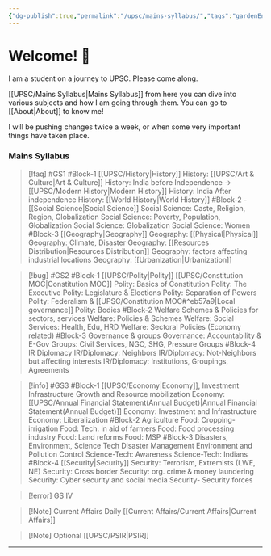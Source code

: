 ```yaml
---
{"dg-publish":true,"permalink":"/upsc/mains-syllabus/","tags":"gardenEntry","dgHomeLink":true,"dgPassFrontmatter":false}
---
```


# Welcome! 🌱
I am a student on a journey to UPSC. Please come along. 

[[UPSC/Mains Syllabus|Mains Syllabus]] from here you can dive into various subjects and how I am going through them.  You can go to [[About|About]] to know me! 

I will be pushing changes twice a week, or when some very important things have taken place. 

### Mains Syllabus
>[!faq] #GS1
#Block-1  [[UPSC/History|History]] 
History: [[UPSC/Art & Culture|Art & Culture]]
History: India before Independence -> [[UPSC/Modern History|Modern History]]
History: India After independence
History: [[World History|World History]]
#Block-2 - [[Social Science|Social Science]]
Social Science: Caste, Religion, Region, Globalization
Social Science: Poverty, Population, Globalization
Social Science: Globalization
Social Science: Women
#Block-3 [[Geography|Geography]]
Geography: [[Physical|Physical]]
Geography: Climate, Disaster 
Geography: [[Resources Distribution|Resources Distribution]]
Geography: factors affecting industrial locations
Geography: [[Urbanization|Urbanization]]

>[!bug] #GS2
>#Block-1 [[UPSC/Polity|Polity]] [[UPSC/Constitution MOC|Constitution MOC]]
Polity: Basics of Constitution
Polity: The Executive
Polity: Legislature & Elections
Polity: Separation of Powers
Polity: Federalism & [[UPSC/Constitution MOC#^eb57a9|Local governance]]
Polity: Bodies
#Block-2 Welfare Schemes & Policies for sectors, services
Welfare: Policies & Schemes
Welfare: Social Services: Health, Edu, HRD
Welfare: Sectoral Policies (Economy related)
#Block-3 Governance & groups
Governance: Accountability & E-Gov
Groups: Civil Services, NGO, SHG, Pressure Groups
#Block-4 IR Diplomacy
IR/Diplomacy: Neighbors
IR/Diplomacy: Not-Neighbors but affecting interests
IR/Diplomacy: Institutions, Groupings, Agreements

>[!info] #GS3 
>#Block-1 [[UPSC/Economy|Economy]], Investment Infrastructure
Growth and Resource mobilization
Economy: [[UPSC/Annual Financial Statement(Annual Budget)|Annual Financial Statement(Annual Budget)]]
Economy: Investment and Infrastructure
Economy: Liberalization
#Block-2 Agriculture
Food: Cropping-irrigation
Food: Tech. in aid of farmers
Food: Food processing industry
Food: Land reforms
Food: MSP
#Block-3 Disasters, Environment, Science Tech
Disaster Management
Environment and Pollution Control
Science-Tech: Awareness
Science-Tech: Indians
#Block-4 [[Security|Security]]
Security: Terrorism, Extremists (LWE, NE)
Security: Cross border
Security: org. crime & money laundering
Security: Cyber security and social media
Security- Security forces

>[!error] GS IV

>[!Note] Current Affairs Daily
>[[Current Affairs/Current Affairs|Current Affairs]]

>[!Note] Optional
> [[UPSC/PSIR|PSIR]]



---
